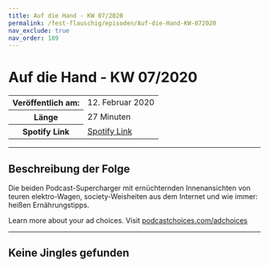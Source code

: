 ```yaml
---
title: Auf die Hand - KW 07/2020
permalink: /fest-flauschig/episoden/Auf-die-Hand-KW-072020
nav_exclude: true
nav_order: 189
---
```


# Auf die Hand - KW 07/2020
<table class="resp-table dcf-table dcf-table-responsive dcf-table-bordered dcf-table-striped dcf-w-100%">
                    <tbody>
                        <tr>
                            <th scope="row">Veröffentlich am:</th>
                            <td data-label="Veröffentlich am:">12. Februar 2020</td>
                        </tr>
                        <tr>
                            <th scope="row">Länge </th>
                            <td data-label="Länge ">27 Minuten</td>
                        </tr><tr>
                                <th scope="row">Spotify Link</th>
                                <td data-label="Spotify Link"><a href="https://open.spotify.com/episode/4hYi7Qtmf8AUf6rz0GfhLS">Spotify Link</a></td>
                            </tr></tbody>
                </table>

***

## Beschreibung der Folge

<div>
Die beiden Podcast-Supercharger mit ernüchternden Innenansichten von teuren elektro-Wagen, society-Weisheiten aus dem Internet und wie immer: heißen Ernährungstipps.<p> </p><p>Learn more about your ad choices. Visit <a href="https://podcastchoices.com/adchoices">podcastchoices.com/adchoices</a></p>  
</div>

***

## Keine Jingles gefunden